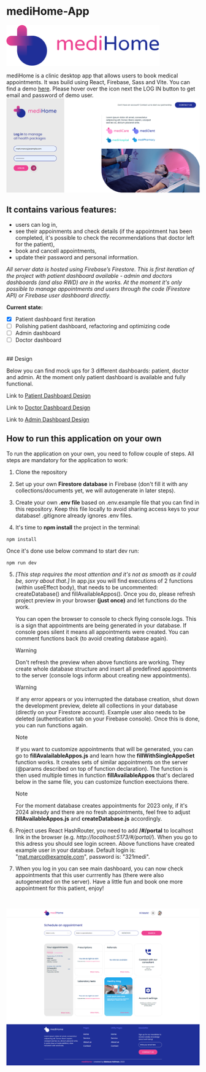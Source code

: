 # mediHome-App

<img src="/images/logo-mediHome-small.svg" width="400"/>

mediHome is a clinic desktop app that allows users to book medical appointments. It was build using React, Firebase, Sass and Vite. You can find a demo [here](https://medihome111.netlify.app/#/portal). Please hover over the icon next the LOG IN button to get email and password of demo user.
<br/>
![Login screen preview screenshot](images/login.png)
<br/>

## It contains various features:

- users can log in,
- see their appoinments and check details (if the appointment has been completed, it's possible to check the recommendations that doctor left for the patient),
- book and cancell appointments,
- update their password and personal information.

_All server data is hosted using Firebase’s Firestore. This is first iteration of the project with patient dashboard available - admin and doctors dashboards (and also RWD) are in the works. At the moment it's only possible to manage appointments and users through the code (Firestore API) or Firebase user dashboard directly._
<br/>

**Current state:**

- [x] Patient dashboard first iteration
- [ ] Polishing patient dashboard, refactoring and optimizing code
- [ ] Admin dashboard
- [ ] Doctor dashboard

<br/>
## Design

Below you can find mock ups for 3 different dashboards: patient, doctor and admin. At the moment only patient dashboard is available and fully functional.

Link to [Patient Dashboard Design](https://xd.adobe.com/view/c4e766c5-ed9d-4288-bb68-28f81215e99a-91b4/)

Link to [Doctor Dashboard Design](https://xd.adobe.com/view/89d1a1ea-2062-480c-a126-6c6f6e8d0709-dc82/)

Link to [Admin Dashboard Design](https://xd.adobe.com/view/0bba04bf-2fe9-4e81-bcbf-cbb93090a705-5ee9/)

## How to run this application on your own

To run the application on your own, you need to follow couple of steps. All steps are mandatory for the application to work:

1. Clone the repository

2. Set up your own **Firestore database** in Firebase (don't fill it with any collections/documents yet, we will autogenerate in later steps).

3. Create your own **.env file** based on .env.example file that you can find in this repository. Keep this file locally to avoid sharing access keys to your database! .gitignore already ignores .env files.

4. It's time to **npm install** the project in the terminal:

```
npm install
```

Once it's done use below command to start dev run:

```
npm run dev
```

5. _[This step requires the most attention and it's not as smooth as it could be, sorry about that.]_ In app.jsx you will find executions of 2 functions (within useEffect body), that needs to be uncommented: createDatabase() and fillAvailableAppos(). Once you do, please refresh project preview in your browser **(just once)** and let functions do the work.

   You can open the browser to console to check flying console.logs. This is a sign that appointments are being generated in your database. If console goes silent it means all appointments were created. You can comment functions back (to avoid creating database again).

   > [!WARNING]
   > Don't refresh the preview when above functions are working. They create whole database structure and insert all predefined appointments to the server (console logs inform about creating new appointments).

   > [!WARNING]
   > If any error appears or you interrupted the database creation, shut down the development preview, delete all collections in your database (directly on your Firestore account). Example user also needs to be deleted (authentication tab on your Firebase console). Once this is done, you can run functions again.

   > [!NOTE]
   > If you want to customize appointments that will be generated, you can go to **fillAvalailableAppos.js** and learn how the **fillWithSingleAppoSet** function works. It creates sets of similar appointments on the server (@params described on top of function declaration). The function is then used multiple times in function **fillAvailableAppos** that's declared below in the same file, you can customize function exectuions there.

   > [!NOTE]
   > For the moment database creates appointments for 2023 only, if it's 2024 already and there are no fresh appointments, feel free to adjust **fillAvailableAppos.js** and **createDatabase.js** accordingly.

6. Project uses React HashRouter, you need to add **/#/portal** to localhost link in the browser (e.g. _http://localhost:5173/#/portal/_). When you go to this adress you should see login screen. Above functions have created example user in your database. Default login is: "mat.marco@example.com", password is: "321medi".

7. When you log in you can see main dashboard, you can now check appointments that this user currrently has (there were also autogenerated on the server). Have a little fun and book one more appointment for this patient, enjoy!

<br/>

![Screenshot of application main view](images/dashboard_preview_scr.png)
